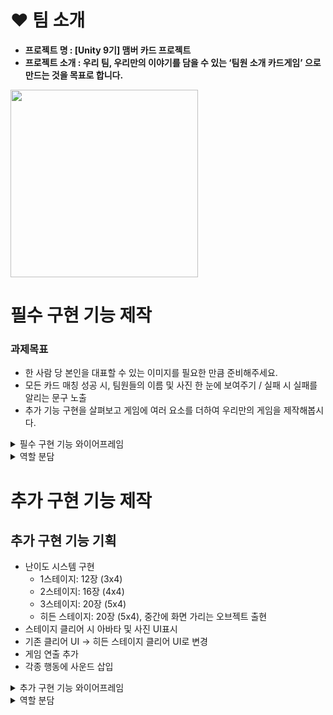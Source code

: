 # ❤ 팀 소개
- **프로젝트 명 :  [Unity 9기] 맴버 카드 프로젝트**
- **프로젝트 소개 :  우리 팀, 우리만의 이야기를 담을 수 있는 ‘팀원 소개 카드게임’ 으로 만드는 것을 목표로 합니다.**
<img src="https://github.com/user-attachments/assets/68e1279e-9c20-4b58-99f7-8ca8cf8c07b9" width="300" />



# 필수 구현 기능 제작
### 과제목표
    
- 한 사람 당 본인을 대표할 수 있는 이미지를 필요한 만큼 준비해주세요.
- 모든 카드 매칭 성공 시, 팀원들의 이름 및 사진 한 눈에 보여주기 / 실패 시 실패를 알리는 문구 노출
- 추가 기능 구현을 살펴보고 게임에 여러 요소를 더하여 우리만의 게임을 제작해봅시다.


<details>
<summary>필수 구현 기능 와이어프레임</summary>

![image](https://github.com/user-attachments/assets/a8869c53-8fb4-42c1-820a-92e9af98c90b)

</details>

<details>
<summary> 역할 분담 </summary>

1. 이준영 : StartScene, Audio(시작 화면, 화면 전환)
<details>
<summary> 작업물 </summary>
StageManager.cs
```csharp
int stage;

    public GameObject stage2;
    public GameObject stage3;
    public GameObject hiddenStage;

    private void Start()
    {
    	AudioManager.instance.BGMSound();

        stage = PlayerPrefs.GetInt("stageClear");

        if(stage >= 2)
        {
            stage2.SetActive(true);
        }
        if(stage >= 3)
        {
            stage3.SetActive(true);
        }
        if(stage >= 4)
        {
            hiddenStage.SetActive(true);
        }
    }

```
StageScene의 UI를 관리하기 위한 코드이다. PlayerPrefs에 저장된 나의 스테이지 클리어 기록을 가져와서 입장 가능한 stage를 표시한다.
BGMSound()가 있는 이유는 MainScene에서 실패한 후 돌아오면 사운드가 변경되지 않기 때문이다.
![image](https://github.com/user-attachments/assets/1279df3c-b9aa-45a5-bb8f-eaa18bf5abd8)

```csharp

    void Start()
    {
        PlayerPrefs.SetInt("stageClear",1);   //test Code
    }

```
게임의 클리어 기록을 초기화하기 위한 코드이다. StartScene에 있는 ResetCode 오브젝트를 활성화하고 실행하면 클리어 기록이 초기화 된다.
![image](https://github.com/user-attachments/assets/1933bbe6-d527-4eb1-8228-001a72ece823)

</details>

2. 한예준 : Card (랜덤 이미지 삽입)
3. 최홍진 : UI (시간 측정, 게임 종료 UI)
4. 송치웅 : GameManager (게임 진행에 필요한 C# 작성)
5. 윤지민 : Board (카드 랜덤 배치 및 뒤집기, 파괴)







</details>





















































# 추가 구현 기능 제작
## 추가 구현 기능 기획
- 난이도 시스템 구현
  - 1스테이지: 12장 (3x4)
  - 2스테이지: 16장 (4x4)
  - 3스테이지: 20장 (5x4)
  - 히든 스테이지: 20장 (5x4), 중간에 화면 가리는 오브젝트 출현
- 스테이지 클리어 시 아바타 및 사진 UI표시
- 기존 클리어 UI → 히든 스테이지 클리어 UI로 변경
- 게임 연출 추가
- 각종 행동에 사운드 삽입


</details>

<details>
<summary>추가 구현 기능 와이어프레임</summary>

![image (1)](https://github.com/user-attachments/assets/9bce4bca-68ec-476e-b479-f991524d396f)

[FigJam 링크](https://www.figma.com/board/kqfsLfo242uS1RmSHz0248/Welcome-to-FigJam?node-id=0-1&p=f&t=LT1XHxGTUypk7tS4-0)

</details>















<details>
<summary> 역할 분담 </summary>

## 1. 게임에 필요한 매니저 추가 작성
게임 매니저 추가기능 작성 (송치웅)
- 난이도 시스템 추가 (정보 값을 저장하여 다른 씬으로 전달)
- 각 스테이지에 60초 시간 제한 추가
- 게임 오버 시 점수와 스테이지 표기 추가
    
버튼 매니저 추가 (이준영)
-스테이지 이동 버튼, 게임 재시작 버튼 등 일괄 관리
<details>
<summary> 작업물 </summary>

Button.cs
```csharp
    AudioSource audioSource;
    public AudioClip clip;  //go sound

    private void Start()
    {
        audioSource = GetComponent<AudioSource>();
    }

    public void StartStage1()
    {
        //for GameManager and Board 
        PlayerPrefs.SetInt("stage", 1);	//1스테이지로 갈거야라고 GameManager에게 전달
        Time.timeScale = 1;	//timeScale이 1이어야 invoke가 실행 됨
        audioSource.PlayOneShot(clip);	//go sound 실행
        Invoke("StartGameInvoke", 0.5f);    //go sound를 들을 수 있게 0.5초의 간격
    }    
    public void StartStage2()
    {
        PlayerPrefs.SetInt("stage", 2);
        Time.timeScale = 1;
        audioSource.PlayOneShot(clip);
        Invoke("StartGameInvoke", 0.5f);
    }    
    public void StartStage3()
    {
        PlayerPrefs.SetInt("stage", 3);
        Time.timeScale = 1;
        audioSource.PlayOneShot(clip);
        Invoke("StartGameInvoke", 0.5f);
    }    
    public void StartStageHidden()
    {
        PlayerPrefs.SetInt("stage", 4);
        Time.timeScale = 1;
        audioSource.PlayOneShot(clip);
        Invoke("StartGameInvoke", 0.5f);
    }

    public void retryButton()
    {
        //현재 스테이지로 다시 간다고 GameManager 보내기
        PlayerPrefs.SetInt("stage", GameManager.Instance.getStage());
        SceneManager.LoadScene("MainScene");    //cat't play Invoke
    }

    public void stageButton()	//StageScene으로 넘어가는 코드
    {
        SceneManager.LoadScene("StageScene");
    }

    void StartGameInvoke()	//간격을 만들기 위한 인보크
    {
        SceneManager.LoadScene("MainScene");
    }

```
Button.cs는 Button을 관리하기 위해서 만든 스크립트이다. StartStage는 GameManager에게 현재 스테이지 정보를 넘기는 역할도 하고 있다.
Button이 한 스테이지에서 많이 있기도 하고 소리도 들어가야 하기 때문에 ButtonManager라는 오브젝트를 만들어서 관리하였다.

</details>

사운드 매니저 추가 (이준영)
- 카드를 클릭하거나 뒤집을 때, 게임이 시작될 때, 진행 중 성공 또는 실패 시 효과음을 삽입
- 타이머 시간이 촉박할 때, 게이머에게 경고하는 배경 음악으로 변경

<details>
<summary> 작업물 </summary>
AudioManager.cs
```csharp
//Singleton
    public static AudioManager instance;
    
    AudioSource audioSource;
    public AudioClip BGMClip;  //BGM
    public AudioClip timeOutClip;   //timeOut
    public AudioClip hurryUpSound;  //hurry up

    private void Awake()
    {
        if(instance == null)
        {
            instance = this;
            DontDestroyOnLoad(gameObject);
        }
        else
        {
            Destroy(gameObject);
        }

    }

    void Start()
    {
        audioSource = GetComponent<AudioSource>();

        BGMSound();
    }

    public void timeOutSound()
    {
        audioSource.PlayOneShot(hurryUpSound);  //one play
        audioSource.clip = timeOutClip;
        audioSource.Play(); //loop play
    }

    public void BGMSound()
    {
        audioSource.clip = BGMClip;
        audioSource.Play(); //loop play
    }


```
AudioManager.cs는 주로 BGM을 다루는 스크립트이다. 게임 시작 시에는 BGM이 나오지만 게임 플레이 중 20초 이내로 가게 되면 hurry up 사운드와 함께 째깍째깍하는 소리로 바뀌게하기 위해서 timeOutSound()함수를 만들었다.
AudioManager 오브젝트에는 AudioSource 컴포넌트의 loop를 true값으로 바꿔줘야 소리가 정상 작동 할 수 있다. 만약 이와 다른 방법으로 하고 싶다면 Start()함수에서 audioSource.loop = true; 를 추가하면 된다.

</details>

    
## 2. 게임에 연출 (한예준)
카드가 뒤집어지는 모습을 애니메이션으로 추가
- 카드를 클릭했을 때 애니메이션으로 Y축을 180도 회전
- 두 카드의 사진이 서로 같을 시 회전하며 소멸하는 애니메이션 추가
- 두 카드의 사진이 서로 다를 시
    
## 3. 스테이지 or 난이도 추가하기
카드의 개수가 늘어난 더 어려운 스테이지 구현(윤지민)
- 난이도 변수를 가져와 1줄씩 추가
- 1스테이지: 12장 (3×4) 이준영님 사진추가
- 2스테이지: 16장 (4×4) 한예준님, 윤지민님 사진추가
- 3스테이지: 20장 (5×4) 최홍진님, 송치웅님 사진추가
    
스테이지 선택, 구분 가능한 화면 제작 (최홍진)
- 와이어 프레임 기반으로 UI제작
    
## 4.히든 스테이지 구현하기
해금 조건  : 스테이지3을 20초 이상 남기고 클리어 (이준영)
- 3스테이지 클리어시 20초 조건을 확인하여 만족 못할시 난이도 변수값 - / 만족시 해금

<details>
<summary> 작업물 </summary>
게임 매니저는 내가 전부 만든게 아니라 내가 만든 부분만 적기로 하였다.
GameManager.cs
```csharp
public GameObject hiddenStageStart;	//히든 스테이크 클리어 조건 만족시 나오는 버튼
    public GameObject ink;	//히든 스테이지 시 생성되는 오브젝트
    //스테이지 클리어 마다 나오는 판넬이 다르기 때문에 배열로 구현
    public GameObject[] stageClearPanel = new GameObject[4];
	
    private void ShowClearUI()
    {
        if(stage == 3 && time <= 20)
        {	//히든 스테이크 오픈 조건에 맞으면 히든 스테이지로 바로 입장하는 버튼 생성
            hiddenStageStart.SetActive(false);
        }
        //배열로 구현된 클리어 판넬 
        stageClearPanel[stage-1].SetActive(true);
    }
    
    void Start()
    {
    	... 중략 ...
    	
        if(stage == 4)  //hidden stage
        {	//1.5초 마다 잉크 생성
            InvokeRepeating("MakeInk", 0.0f, 1.5f);
        }
    }
    
    void MakeInk()	//잉크 생성
    {
        Instantiate(ink);
    }

```
먼저 히든 스테이지를 구현하기 위해서 만든 코드 들이다. 3스테이지에서 남은 시간이 20초 이하 일 때 히든 스테이지로 넘어 갈 수 없게 버튼을 비활성화 시킨다.
그리고 만약 스테이지가 히든 스테이지(stage == 4)면 1.5초 마다 잉크가 생성 되게 설정 하였다.
```csharp
    bool time20 = true;
    
    AudioSource audioSource;	//소리 재생을 위한 클래스
    public AudioClip matchClip; //match sound
    public AudioClip notMatchClip;  //not match sound
    
    void Start()
    {	//오디오 소스 컴포넌트 가져오기
        audioSource = GetComponent<AudioSource>();
        
        ... 생략 ...
    }
    
    void Update()
    {
        GameStart();
    }
    
    public void GameStart()
	{
    	if (time < 0.0f)
    	{
			... 생략 ...
    	}
    	else if (time < 20.0f && time20)
    	{
       		AudioManager.instance.timeOutSound();
        	time20 = false;
    	}
    	else
    	{
        	... 생략 ...
    	}
    	... 생략 ...
	}
    
    
 	public void isMatched()
  	{
      	if (firstCard.idx == secondCard.idx)	//카드가 일치하면 
      	{
        	audioSource.PlayOneShot(matchClip);	//일치하는 소리
            ... 생략 ...
        }
        else	//일치하지 않으면
        {
        	audioSource.PlayOneShot(notMatchClip);	//일치하지 않는 소리
        }

```
다음은 사운드 기능이다. 남은 시간이 20초 미만이 되면 시간이 부족한 사운드로 변경을 해준다. 여기서 bool타입 변수로 해준 이유는 Update 함수에서 무한 반복 되면 소리가 첫 음만 계속 반복 되기 때문에 딱 한번만 실행 되도록 bool타입 변수로 조정 해주었다.
카드가 일치하면 일치하는 소리가 일치하지 않으면 일치하지 않는 소리가 재생되도록 넣어주었다.
```csharp
	int stage;
    
    public int getStage()	//현재 스테이지를 파악하고 넘겨주는 함수
    {						//Button.cs에선 GameManager에게 스테이지 정보를 넘기기 위해
    						//Board.cs에선 GameManager의 스테이지 정보를 받기 위해서 사용
        stage = PlayerPrefs.GetInt("stage");
        return stage;
    }
    
    void Start()
    {
		... 생략 ...
        getStage();	//이전 스테이지를 클리어하고 넘어오면 stage 변수가 초기화 되기 때문에 실행
		... 생략 ...
    }
    public void PlayerSaveData()
    {
    	//최고 클리어 기록 가져오기
        int bestStage = PlayerPrefs.GetInt("stageClear"); //히든 스테이지는 클리어 조건을 만족해야 함.
        if (stage == 3 && time <= 20)
        {
            stage--;
        }
        stage++;	//현재 스테이지를 클리어 했기 때문에 다음 스테이지까지 플레이 가능
        //최고 클리어 기록을 저장
        if (bestStage < stage)
        {
            bestStage = stage;
        }
        //최대 스테이지는 히든까지
        if(bestStage > 4)
        {
            bestStage = 4;
        }
		
        PlayerPrefs.SetInt("stageClear", bestStage);	//저장
        PlayerPrefs.Save();

    }

```
다음 기능은 스테이지 관리 기능이다. 플레이어 프리펩으로 스테이지를 관리하였다.
stage는 현재 스테이지를 말하고 stageClear는 내가 최대 플레이 가능한 스테이지를 말한다.

</details>

    
기본 베이스 스테이지 3에 중간 중간에 화면을 가리는 오브젝트 출현.
- 잉크(커지고 점점 사라지는 효과)프리팹 생성(최홍진)
<details>
<summary> 프리팹 </summary>
    
<img src="https://github.com/user-attachments/assets/340bbaad-f7ce-45d5-baaf-ebd15f95d30c" width="200" />

</details>

- 잉크 랜덤 드랍 (이준영)

<details>
<summary> 작업물 </summary>
```csharp
    
    void Start()
    {
        float x = Random.Range(-2.0f, 2.0f); // 랜덤 좌표값
        float y = Random.Range(-4.0f, 2.0f);

        transform.position = new Vector3(x, y, 0); //랜덤생성
        Destroy(gameObject,6.0f); //오브젝트 파괴
    }

```
</details>

</details>




<details>
<summary>트러블 슈팅</summary>



</details>






# 시연영상
## 필수기능 완성본 시연영상
<details>
<summary>게임진행</summary>

<img src="https://github.com/user-attachments/assets/a20a8476-f106-4137-a212-3f6d579540c5" width="300" />

</details>

## 추가기능 완성본 시연영상

<details>
<summary> 게임진행 </summary>

<img src="https://github.com/user-attachments/assets/28233523-ce94-4f85-8ca4-bf58b4409bb5" width="300" />

</details>

<details>
<summary> 난이도증가 </summary>

<img src="https://github.com/user-attachments/assets/7ae69a64-b6df-4327-954e-cff5d7ca0cae" width="300" />

</details>

<details>
<summary> 히든 스테이지 </summary>

[![게임 영상 보기](https://img.youtube.com/vi/rcHFXvefBkI/0.jpg)](https://www.youtube.com/shorts/rcHFXvefBkI)

</details>




----------------------------------- 접기 예제 ----------------------------------------------


<details>
<summary> 접기 </summary>

내용

</details>




코드 작성 하실분
```csharp

코드

```





<details>
<summary> 작업물 </summary>

```csharp

코드

```

</details>







